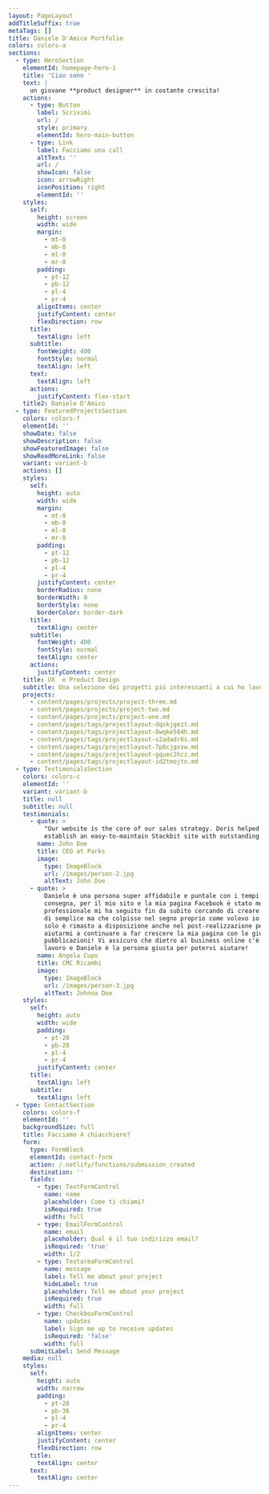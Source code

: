 ```yaml
---
layout: PageLayout
addTitleSuffix: true
metaTags: []
title: Daniele D'Amico Portfolio
colors: colors-a
sections:
  - type: HeroSection
    elementId: homepage-hero-1
    title: 'Ciao sono '
    text: |
      un giovane **product designer** in costante crescita!
    actions:
      - type: Button
        label: Scrivimi
        url: /
        style: primary
        elementId: hero-main-button
      - type: Link
        label: Facciamo una call
        altText: ''
        url: /
        showIcon: false
        icon: arrowRight
        iconPosition: right
        elementId: ''
    styles:
      self:
        height: screen
        width: wide
        margin:
          - mt-0
          - mb-0
          - ml-0
          - mr-0
        padding:
          - pt-12
          - pb-12
          - pl-4
          - pr-4
        alignItems: center
        justifyContent: center
        flexDirection: row
      title:
        textAlign: left
      subtitle:
        fontWeight: 400
        fontStyle: normal
        textAlign: left
      text:
        textAlign: left
      actions:
        justifyContent: flex-start
    title2: Daniele D'Amico
  - type: FeaturedProjectsSection
    colors: colors-f
    elementId: ''
    showDate: false
    showDescription: false
    showFeaturedImage: false
    showReadMoreLink: false
    variant: variant-b
    actions: []
    styles:
      self:
        height: auto
        width: wide
        margin:
          - mt-0
          - mb-0
          - ml-0
          - mr-0
        padding:
          - pt-12
          - pb-12
          - pl-4
          - pr-4
        justifyContent: center
        borderRadius: none
        borderWidth: 0
        borderStyle: none
        borderColor: border-dark
      title:
        textAlign: center
      subtitle:
        fontWeight: 400
        fontStyle: normal
        textAlign: center
      actions:
        justifyContent: center
    title: UX  e Product Design
    subtitle: Una selezione dei progetti più interessanti a cui ho lavorato
    projects:
      - content/pages/projects/project-three.md
      - content/pages/projects/project-two.md
      - content/pages/projects/project-one.md
      - content/pages/tags/projectlayout-dqskjgezt.md
      - content/pages/tags/projectlayout-8wqke584h.md
      - content/pages/tags/projectlayout-s2adadr6s.md
      - content/pages/tags/projectlayout-7p8cjgxsw.md
      - content/pages/tags/projectlayout-gquec2hcz.md
      - content/pages/tags/projectlayout-id2tmojto.md
  - type: TestimonialsSection
    colors: colors-c
    elementId: ''
    variant: variant-b
    title: null
    subtitle: null
    testimonials:
      - quote: >
          "Our website is the core of our sales strategy. Doris helped us
          establish an easy-to-maintain Stackbit site with outstanding visuals!"
        name: John Doe
        title: CEO at Parks
        image:
          type: ImageBlock
          url: /images/person-2.jpg
          altText: John Doe
      - quote: >
          Daniele è una persona super affidabile e puntale con i tempi di
          consegna, per il mio sito e la mia pagina Facebook è stato molto
          professionale mi ha seguito fin da subito cercando di creare qualcosa
          di semplice ma che colpisse nel segno proprio come volevo io e non
          solo è rimasto a disposizione anche nel post-realizzazione per
          aiutarmi a continuare a far crescere la mia pagina con le giuste
          pubblicazioni! Vi assicuro che dietro al business online c'è un grande
          lavoro e Daniele è la persona giusta per potervi aiutare!
        name: Angela Cupo
        title: CMC Ricambi
        image:
          type: ImageBlock
          url: /images/person-3.jpg
          altText: Johnna Doe
    styles:
      self:
        height: auto
        width: wide
        padding:
          - pt-28
          - pb-28
          - pl-4
          - pr-4
        justifyContent: center
      title:
        textAlign: left
      subtitle:
        textAlign: left
  - type: ContactSection
    colors: colors-f
    elementId: ''
    backgroundSize: full
    title: Facciamo 4 chiacchiere?
    form:
      type: FormBlock
      elementId: contact-form
      action: /.netlify/functions/submission_created
      destination: ''
      fields:
        - type: TextFormControl
          name: name
          placeholder: Come ti chiami?
          isRequired: true
          width: full
        - type: EmailFormControl
          name: email
          placeholder: Qual è il tuo indirizzo email?
          isRequired: 'true'
          width: 1/2
        - type: TextareaFormControl
          name: message
          label: Tell me about your project
          hideLabel: true
          placeholder: Tell me about your project
          isRequired: true
          width: full
        - type: CheckboxFormControl
          name: updates
          label: Sign me up to receive updates
          isRequired: 'false'
          width: full
      submitLabel: Send Message
    media: null
    styles:
      self:
        height: auto
        width: narrow
        padding:
          - pt-28
          - pb-36
          - pl-4
          - pr-4
        alignItems: center
        justifyContent: center
        flexDirection: row
      title:
        textAlign: center
      text:
        textAlign: center
---
```

